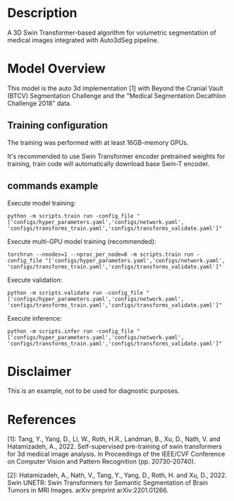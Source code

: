 # Description

A 3D Swin Transformer-based algorithm for volumetric segmentation of medical images integrated with Auto3dSeg pipeline.

# Model Overview

This model is the auto 3d implementation [1] with Beyond the Cranial Vault (BTCV) Segmentation Challenge and the "Medical Segmentation Decathlon Challenge 2018" data.

## Training configuration

The training was performed with at least 16GB-memory GPUs.

It's recommended to use Swin Transformer encoder pretrained weights for training, train code will automatically download base Swin-T encoder.

## commands example

Execute model training:

```
python -m scripts.train run -config_file "['configs/hyper_parameters.yaml','configs/network.yaml', 'configs/transforms_train.yaml','configs/transforms_validate.yaml']"
```

Execute multi-GPU model training (recommended):

```
torchrun --nnodes=1 --nproc_per_node=8 -m scripts.train run -config_file "['configs/hyper_parameters.yaml','configs/network.yaml', 'configs/transforms_train.yaml','configs/transforms_validate.yaml']"
```

Execute validation:

```
python -m scripts.validate run -config_file "['configs/hyper_parameters.yaml','configs/network.yaml', 'configs/transforms_train.yaml','configs/transforms_validate.yaml']"
```

Execute inference:

```
python -m scripts.infer run -config_file "['configs/hyper_parameters.yaml','configs/network.yaml', 'configs/transforms_train.yaml','configs/transforms_validate.yaml']"
```

# Disclaimer

This is an example, not to be used for diagnostic purposes.

# References

[1]: Tang, Y., Yang, D., Li, W., Roth, H.R., Landman, B., Xu, D., Nath, V. and Hatamizadeh, A., 2022. Self-supervised pre-training of swin transformers for 3d medical image analysis. In Proceedings of the IEEE/CVF Conference on Computer Vision and Pattern Recognition (pp. 20730-20740).

[2]: Hatamizadeh, A., Nath, V., Tang, Y., Yang, D., Roth, H. and Xu, D., 2022. Swin UNETR: Swin Transformers for Semantic Segmentation of Brain Tumors in MRI Images. arXiv preprint arXiv:2201.01266.
